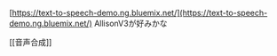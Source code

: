 
[https://text-to-speech-demo.ng.bluemix.net/](https://text-to-speech-demo.ng.bluemix.net/)
AllisonV3が好みかな

[[音声合成]]
